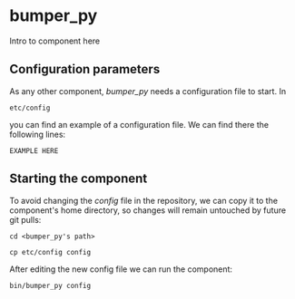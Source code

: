 # bumper_py
Intro to component here


## Configuration parameters
As any other component, *bumper_py* needs a configuration file to start. In
```
etc/config
```
you can find an example of a configuration file. We can find there the following lines:
```
EXAMPLE HERE
```

## Starting the component
To avoid changing the *config* file in the repository, we can copy it to the component's home directory, so changes will remain untouched by future git pulls:

```
cd <bumper_py's path> 
```
```
cp etc/config config
```

After editing the new config file we can run the component:

```
bin/bumper_py config
```
